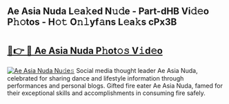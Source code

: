 ## Ae Asia Nuda L𝚎a𝚔ed N𝚞𝚍e - Part-dHB Vi𝚍𝚎o P𝚑𝚘tos - H𝚘𝚝 O𝚗𝚕yf𝚊ns L𝚎a𝚔s cPx3B

# <h2><a href="http://kf0uco.oniu.top/?m=Ae+Asia+Nuda">🔗👉 🔴 Ae Asia Nuda P𝚑ot𝚘𝚜 V𝚒d𝚎o</a></h2>

[![Ae Asia Nuda Nu𝚍e𝚜](https://i.imgur.com/0qMVB7G.gif)](http://kf0uco.oniu.top/?m=Ae+Asia+Nuda)
Social media thought leader Ae Asia Nuda, celebrated for sharing dance and lifestyle information through performances and personal blogs. Gifted fire eater Ae Asia Nuda, famed for their exceptional skills and accomplishments in consuming fire safely.  
